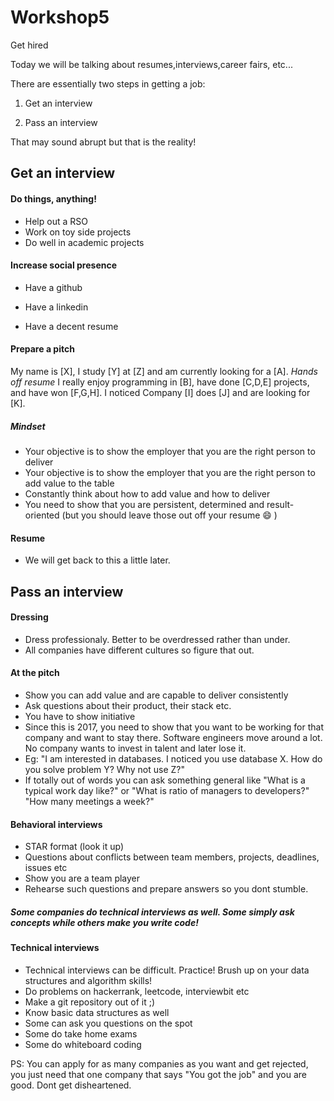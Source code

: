 # Workshop5
Get hired 

Today we will be talking about resumes,interviews,career fairs, etc...

There are essentially two steps in getting a job:

1. Get an interview

2. Pass an interview


That may sound abrupt but that is the reality!

## Get an interview

#### Do things, anything!

- Help out a RSO
- Work on toy side projects
- Do well in academic projects

#### Increase social presence

- Have a github

- Have a linkedin

- Have a decent resume

#### Prepare a pitch

My name is [X], I study [Y] at [Z] and am currently looking for a [A]. *Hands off resume* I really enjoy programming in [B], have done [C,D,E] projects, and have won [F,G,H]. I noticed Company [I] does [J] and are looking for [K].

##### Mindset
- Your objective is to show the employer that you are the right person to deliver
- Your objective is to show the employer that you are the right person to add value to the table
- Constantly think about how to add value and how to deliver
- You need to show that you are persistent, determined and result-oriented (but you should leave those out off your resume :smile: )

#### Resume
- We will get back to this a little later.

## Pass an interview

#### Dressing

- Dress professionaly. Better to be overdressed rather than under.
- All companies have different cultures so figure that out.

#### At the pitch
- Show you can add value and are capable to deliver consistently
- Ask questions about their product, their stack etc.
- You have to show initiative
- Since this is 2017, you need to show that you want to be working for that company and want to stay there. Software engineers move around a lot. No company wants to invest in talent and later lose it.
- Eg: "I am interested in databases. I noticed you use database X. How do you solve problem Y? Why not use Z?"
- If totally out of words you can ask something general like "What is a typical work day like?" or "What is ratio of managers to developers?" "How many meetings a week?"

#### Behavioral interviews

- STAR format (look it up)
- Questions about conflicts between team members, projects, deadlines, issues etc
- Show you are a team player
- Rehearse such questions and prepare answers so you dont stumble.


##### Some companies do technical interviews as well. Some simply ask concepts while others make you write code!

#### Technical interviews

- Technical interviews can be difficult. Practice! Brush up on your data structures and algorithm skills!
- Do problems on hackerrank, leetcode, interviewbit etc
- Make a git repository out of it ;)
- Know basic data structures as well
- Some can ask you questions on the spot
- Some do take home exams
- Some do whiteboard coding






PS: You can apply for as many companies as you want and get rejected, you just need that one company that says "You got the job" and you are good. Dont get disheartened.

